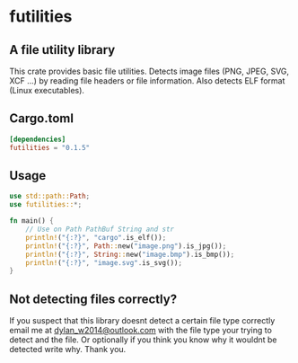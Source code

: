 # futilities

## A file utility library

This crate provides basic file utilities. Detects image files (PNG, JPEG, SVG, XCF ...) by reading file headers or file information.  Also detects ELF format (Linux executables). 

## Cargo.toml

```toml
[dependencies]
futilities = "0.1.5"
```

## Usage

```rust
use std::path::Path;
use futilities::*;

fn main() {
	// Use on Path PathBuf String and str
	println!("{:?}", "cargo".is_elf());
	println!("{:?}", Path::new("image.png").is_jpg());
	println!("{:?}", String::new("image.bmp").is_bmp());
	println!("{:?}", "image.svg".is_svg());
}
```

## Not detecting files correctly?

If you suspect that this library doesnt detect a certain file type correctly email me at dylan_w2014@outlook.com with the file type your trying to detect and the file.  Or optionally if you think you know why it wouldnt be detected write why.  Thank you.